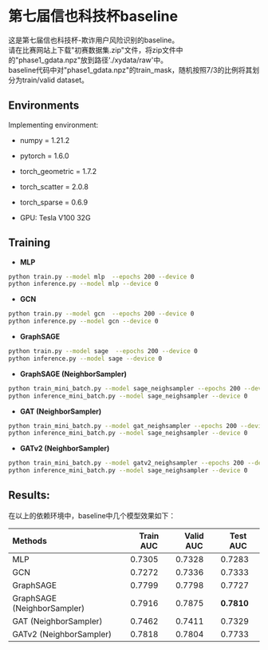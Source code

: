 # 第七届信也科技杯baseline
这是第七届信也科技杯-欺诈用户风险识别的baseline。    
请在比赛网站上下载"初赛数据集.zip"文件，将zip文件中的"phase1_gdata.npz"放到路径'./xydata/raw'中。  
baseline代码中对"phase1_gdata.npz"的train_mask，随机按照7/3的比例将其划分为train/valid dataset。
 

## Environments
Implementing environment:  
- numpy = 1.21.2  
- pytorch = 1.6.0  
- torch_geometric = 1.7.2  
- torch_scatter = 2.0.8  
- torch_sparse = 0.6.9  

- GPU: Tesla V100 32G  


## Training

- **MLP**
```bash
python train.py --model mlp  --epochs 200 --device 0
python inference.py --model mlp --device 0
```

- **GCN**
```bash
python train.py --model gcn  --epochs 200 --device 0
python inference.py --model gcn --device 0
```

- **GraphSAGE**
```bash
python train.py --model sage  --epochs 200 --device 0
python inference.py --model sage --device 0
```

- **GraphSAGE (NeighborSampler)**
```bash
python train_mini_batch.py --model sage_neighsampler --epochs 200 --device 0
python inference_mini_batch.py --model sage_neighsampler --device 0
```

- **GAT (NeighborSampler)**
```bash
python train_mini_batch.py --model gat_neighsampler --epochs 200 --device 0
python inference_mini_batch.py --model sage_neighsampler --device 0
```

- **GATv2 (NeighborSampler)**
```bash
python train_mini_batch.py --model gatv2_neighsampler --epochs 200 --device 0
python inference_mini_batch.py --model sage_neighsampler --device 0
```

## Results:
在以上的依赖环境中，baseline中几个模型效果如下：

| Methods   | Train AUC  | Valid AUC  | Test AUC  |
|  :----  | ----  |  ---- | ---- |
| MLP | 0.7305 | 0.7328 | 0.7283 |
| GCN | 0.7272  | 0.7336 | 0.7333 |
| GraphSAGE| 0.7799 | 0.7798 | 0.7727 |
| GraphSAGE (NeighborSampler)  | 0.7916 | 0.7875 | **0.7810** |
| GAT (NeighborSampler)        | 0.7462 | 0.7411 | 0.7329 |
| GATv2 (NeighborSampler)      | 0.7818 | 0.7804 | 0.7733 |
